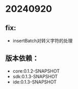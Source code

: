 # 20240920
## fix:
- insertBatch对转义字符的处理
## 版本依赖：
- core:0.1.2-SNAPSHOT
- sdk:0.1.3-SNAPSHOT
- ide:0.1.3-SNAPSHOT